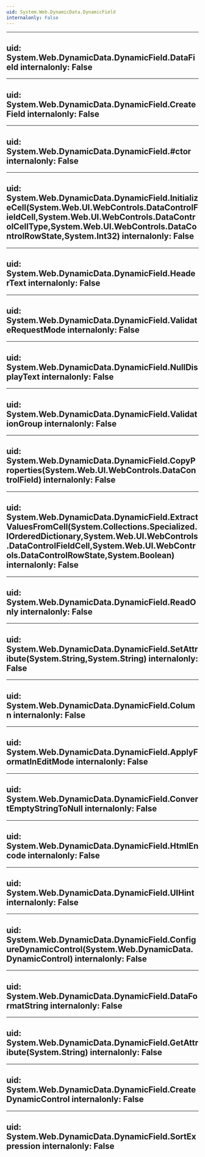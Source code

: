 ```yaml
---
uid: System.Web.DynamicData.DynamicField
internalonly: False
---
```


---
uid: System.Web.DynamicData.DynamicField.DataField
internalonly: False
---

---
uid: System.Web.DynamicData.DynamicField.CreateField
internalonly: False
---

---
uid: System.Web.DynamicData.DynamicField.#ctor
internalonly: False
---

---
uid: System.Web.DynamicData.DynamicField.InitializeCell(System.Web.UI.WebControls.DataControlFieldCell,System.Web.UI.WebControls.DataControlCellType,System.Web.UI.WebControls.DataControlRowState,System.Int32)
internalonly: False
---

---
uid: System.Web.DynamicData.DynamicField.HeaderText
internalonly: False
---

---
uid: System.Web.DynamicData.DynamicField.ValidateRequestMode
internalonly: False
---

---
uid: System.Web.DynamicData.DynamicField.NullDisplayText
internalonly: False
---

---
uid: System.Web.DynamicData.DynamicField.ValidationGroup
internalonly: False
---

---
uid: System.Web.DynamicData.DynamicField.CopyProperties(System.Web.UI.WebControls.DataControlField)
internalonly: False
---

---
uid: System.Web.DynamicData.DynamicField.ExtractValuesFromCell(System.Collections.Specialized.IOrderedDictionary,System.Web.UI.WebControls.DataControlFieldCell,System.Web.UI.WebControls.DataControlRowState,System.Boolean)
internalonly: False
---

---
uid: System.Web.DynamicData.DynamicField.ReadOnly
internalonly: False
---

---
uid: System.Web.DynamicData.DynamicField.SetAttribute(System.String,System.String)
internalonly: False
---

---
uid: System.Web.DynamicData.DynamicField.Column
internalonly: False
---

---
uid: System.Web.DynamicData.DynamicField.ApplyFormatInEditMode
internalonly: False
---

---
uid: System.Web.DynamicData.DynamicField.ConvertEmptyStringToNull
internalonly: False
---

---
uid: System.Web.DynamicData.DynamicField.HtmlEncode
internalonly: False
---

---
uid: System.Web.DynamicData.DynamicField.UIHint
internalonly: False
---

---
uid: System.Web.DynamicData.DynamicField.ConfigureDynamicControl(System.Web.DynamicData.DynamicControl)
internalonly: False
---

---
uid: System.Web.DynamicData.DynamicField.DataFormatString
internalonly: False
---

---
uid: System.Web.DynamicData.DynamicField.GetAttribute(System.String)
internalonly: False
---

---
uid: System.Web.DynamicData.DynamicField.CreateDynamicControl
internalonly: False
---

---
uid: System.Web.DynamicData.DynamicField.SortExpression
internalonly: False
---
